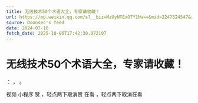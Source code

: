 ```yaml
---
title: 无线技术50个术语大全，专家请收藏！
url: https://mp.weixin.qq.com/s?__biz=MzUyNTExOTY1Nw==&mid=2247524547&idx=1&sn=8aa7e5997434ad0d442824f2560fe300
source: Doonsec's feed
date: 2024-07-10
fetch_date: 2025-10-06T17:42:30.072197
---
```


# 无线技术50个术语大全，专家请收藏！

：
，
。

视频
小程序
赞
，轻点两下取消赞
在看
，轻点两下取消在看